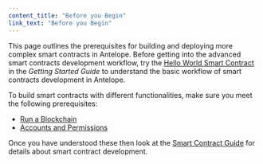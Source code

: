 ```yaml
---
content_title: "Before you Begin"
link_text: "Before you Begin"
---
```


This page outlines the prerequisites for building and deploying more complex smart contracts in Antelope. Before getting into the advanced smart contracts development workflow, try the [Hello World Smart Contract](../../30_getting-started-guide/25_hello-world.md) in the _Getting Started Guide_ to understand the basic workflow of smart contracts development in Antelope. 

To build smart contracts with different functionalities, make sure you meet the following prerequisites:
* [Run a Blockchain](10_running-a-blockchain.md)
* [Accounts and Permissions](20_accounts-and-permissions.md) 

Once you have understood these then look at the [Smart Contract Guide](../index.md) for details about smart contract development. 
